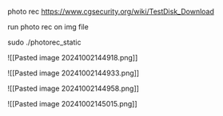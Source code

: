 


photo rec
https://www.cgsecurity.org/wiki/TestDisk_Download

run photo rec on img file





sudo ./photorec_static 


![[Pasted image 20241002144918.png]]



![[Pasted image 20241002144933.png]]


![[Pasted image 20241002144958.png]]

![[Pasted image 20241002145015.png]]